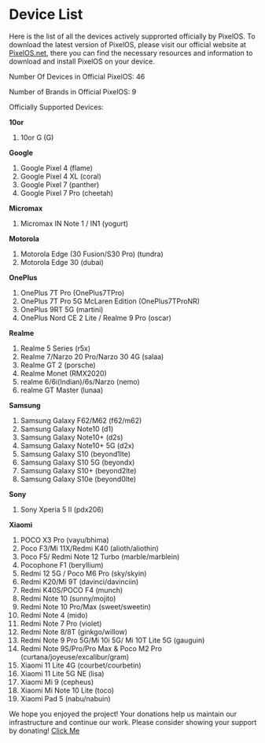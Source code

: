 # Device List
Here is the list of all the devices actively supprorted officially by PixelOS. To download the latest version of PixelOS, please visit our official website at [PixelOS.net](PixelOS.net), there you can find the necessary resources and information to download and install PixelOS on your device.

Number Of Devices in Official PixelOS: 46

Number of Brands in Official PixelOS: 9

Officially Supported Devices:

**10or**
1. 10or G (G)

**Google**
1. Google Pixel 4 (flame)
2. Google Pixel 4 XL (coral)
3. Google Pixel 7 (panther)
4. Google Pixel 7 Pro (cheetah)

**Micromax**
1. Micromax IN Note 1 / IN1 (yogurt)

**Motorola**
1. Motorola Edge (30 Fusion/S30 Pro) (tundra)
2. Motorola Edge 30 (dubai)

**OnePlus**
1. OnePlus 7T Pro (OnePlus7TPro)
2. OnePlus 7T Pro 5G McLaren Edition (OnePlus7TProNR)
3. OnePlus 9RT 5G (martini)
4. OnePlus Nord CE 2 Lite / Realme 9 Pro (oscar)

**Realme**
1. Realme 5 Series (r5x)
2. Realme 7/Narzo 20 Pro/Narzo 30 4G (salaa)
3. Realme GT 2 (porsche)
4. Realme Monet (RMX2020)
5. realme 6/6i(Indian)/6s/Narzo (nemo)
6. realme GT Master (lunaa)

**Samsung**
1. Samsung Galaxy F62/M62 (f62/m62)
2. Samsung Galaxy Note10 (d1)
3. Samsung Galaxy Note10+ (d2s)
4. Samsung Galaxy Note10+ 5G (d2x)
5. Samsung Galaxy S10 (beyond1lte)
6. Samsung Galaxy S10 5G (beyondx)
7. Samsung Galaxy S10+ (beyond2lte)
8. Samsung Galaxy S10e (beyond0lte)

**Sony**
1. Sony Xperia 5 II (pdx206)

**Xiaomi**
1. POCO X3 Pro (vayu/bhima)
2. Poco F3/Mi 11X/Redmi K40 (alioth/aliothin)
3. Poco F5/ Redmi Note 12 Turbo (marble/marblein)
4. Pocophone F1 (beryllium)
5. Redmi 12 5G / Poco M6 Pro (sky/skyin)
6. Redmi K20/Mi 9T (davinci/davinciin)
7. Redmi K40S/POCO F4 (munch)
8. Redmi Note 10 (sunny/mojito)
9. Redmi Note 10 Pro/Max (sweet/sweetin)
10. Redmi Note 4 (mido)
11. Redmi Note 7 Pro (violet)
12. Redmi Note 8/8T (ginkgo/willow)
13. Redmi Note 9 Pro 5G/Mi 10i 5G/ Mi 10T Lite 5G (gauguin)
14. Redmi Note 9S/Pro/Pro Max & Poco M2 Pro (curtana/joyeuse/excalibur/gram)
15. Xiaomi 11 Lite 4G (courbet/courbetin)
16. Xiaomi 11 Lite 5G NE (lisa)
17. Xiaomi Mi 9 (cepheus)
18. Xiaomi Mi Note 10 Lite (toco)
19. Xiaomi Pad 5 (nabu/nabuin)

We hope you enjoyed the project! Your donations help us maintain our infrastructure and continue our work. Please consider showing your support by donating! [Click Me](https://wiki.pixelos.net/docs/donate)